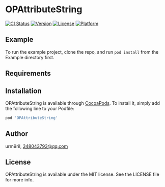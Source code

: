 # OPAttributeString

[![CI Status](https://img.shields.io/travis/urm9ril/OPAttributeString.svg?style=flat)](https://travis-ci.org/urm9ril/OPAttributeString)
[![Version](https://img.shields.io/cocoapods/v/OPAttributeString.svg?style=flat)](https://cocoapods.org/pods/OPAttributeString)
[![License](https://img.shields.io/cocoapods/l/OPAttributeString.svg?style=flat)](https://cocoapods.org/pods/OPAttributeString)
[![Platform](https://img.shields.io/cocoapods/p/OPAttributeString.svg?style=flat)](https://cocoapods.org/pods/OPAttributeString)

## Example

To run the example project, clone the repo, and run `pod install` from the Example directory first.

## Requirements

## Installation

OPAttributeString is available through [CocoaPods](https://cocoapods.org). To install
it, simply add the following line to your Podfile:

```ruby
pod 'OPAttributeString'
```

## Author

urm9ril, 348043793@qq.com

## License

OPAttributeString is available under the MIT license. See the LICENSE file for more info.
